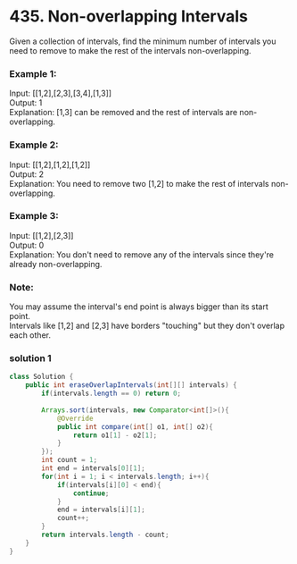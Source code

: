 # 435. Non-overlapping Intervals
Given a collection of intervals, find the minimum number of intervals you need to remove to make the rest of the intervals non-overlapping.

### Example 1:   

Input: [[1,2],[2,3],[3,4],[1,3]]        
Output: 1         
Explanation: [1,3] can be removed and the rest of intervals are non-overlapping.      
### Example 2:

Input: [[1,2],[1,2],[1,2]]         
Output: 2        
Explanation: You need to remove two [1,2] to make the rest of intervals non-overlapping.       
### Example 3:

Input: [[1,2],[2,3]]     
Output: 0      
Explanation: You don't need to remove any of the intervals since they're already non-overlapping.      
 

### Note:

You may assume the interval's end point is always bigger than its start point.     
Intervals like [1,2] and [2,3] have borders "touching" but they don't overlap each other.     


### solution 1
```java
class Solution {
    public int eraseOverlapIntervals(int[][] intervals) {
        if(intervals.length == 0) return 0;
        
        Arrays.sort(intervals, new Comparator<int[]>(){
            @Override
            public int compare(int[] o1, int[] o2){
                return o1[1] - o2[1];
            }
        });
        int count = 1;
        int end = intervals[0][1];
        for(int i = 1; i < intervals.length; i++){
            if(intervals[i][0] < end){
                continue;
            }
            end = intervals[i][1];
            count++;
        }
        return intervals.length - count;
    }
}
```
